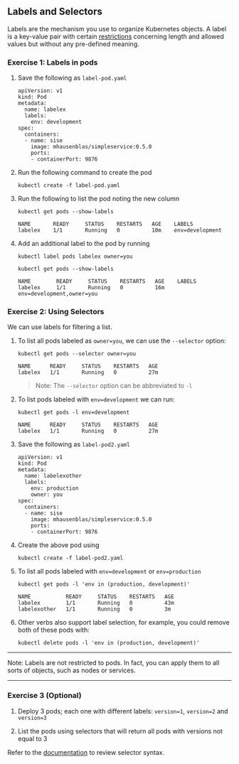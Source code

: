 ## Labels and Selectors

Labels are the mechanism you use to organize Kubernetes objects. A label is a key-value
pair with certain [restrictions](https://kubernetes.io/docs/concepts/overview/working-with-objects/labels/#syntax-and-character-set)
concerning length and allowed values but without any pre-defined meaning.

### Exercise 1: Labels in pods

1. Save the following as `label-pod.yaml`

    ```console
    apiVersion: v1
    kind: Pod
    metadata:
      name: labelex
      labels:
        env: development
    spec:
      containers:
      - name: sise
        image: mhausenblas/simpleservice:0.5.0
        ports:
        - containerPort: 9876
    ```

1. Run the following command to create the pod

    ```console
    kubectl create -f label-pod.yaml
    ```

1. Run the following to list the pod noting the new column

    ```console
    kubectl get pods --show-labels

    NAME       READY     STATUS    RESTARTS   AGE    LABELS
    labelex    1/1       Running   0          10m    env=development
    ```

1. Add an additional label to the pod by running

    ```console
    kubectl label pods labelex owner=you

    kubectl get pods --show-labels

    NAME        READY     STATUS    RESTARTS   AGE    LABELS
    labelex     1/1       Running   0          16m    env=development,owner=you
    ```

### Exercise 2: Using Selectors

We can use labels for filtering a list.

1. To list all pods labeled as `owner=you`, we can use the `--selector` option:

    ```console
    kubectl get pods --selector owner=you

    NAME      READY     STATUS    RESTARTS   AGE
    labelex   1/1       Running   0          27m
    ```

    >Note: The `--selector` option can be abbreviated to `-l`

1. To list pods labeled with `env=development` we can run:

    ```console
    kubectl get pods -l env=development

    NAME      READY     STATUS    RESTARTS   AGE
    labelex   1/1       Running   0          27m
    ```

1. Save the following as `label-pod2.yaml`

    ```console
    apiVersion: v1
    kind: Pod
    metadata:
      name: labelexother
      labels:
        env: production
        owner: you
    spec:
      containers:
      - name: sise
        image: mhausenblas/simpleservice:0.5.0
        ports:
        - containerPort: 9876
    ```

1. Create the above pod using

    ```console
    kubectl create -f label-pod2.yaml
    ```

1. To list all pods labeled with `env=development` or `env=production`

    ```console
    kubectl get pods -l 'env in (production, development)'

    NAME           READY     STATUS    RESTARTS   AGE
    labelex        1/1       Running   0          43m
    labelexother   1/1       Running   0          3m
    ```

1. Other verbs also support label selection, for example, you could remove both of these pods with:

    ```console
    kubectl delete pods -l 'env in (production, development)'
    ```

---

Note: Labels are not restricted to pods. In fact, you can apply them to all sorts of objects, such as nodes or services.

---

### Exercise 3 (Optional)

1. Deploy 3 pods; each one with  different labels: `version=1`, `version=2` and `version=3`

1. List the pods using selectors that will return all pods with versions not equal to 3

Refer to the [documentation](https://kubernetes.io/docs/concepts/overview/working-with-objects/labels/#label-selectors) to review selector syntax.

